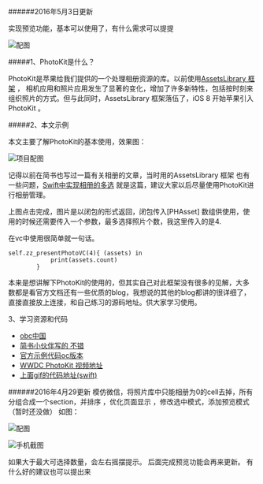 

######2016年5月3日更新

实现预览功能，基本可以使用了，有什么需求可以提提

![配图](http://upload-images.jianshu.io/upload_images/954071-681a8b13e8d2fe1b.gif?imageMogr2/auto-orient/strip)


#####1、PhotoKit是什么？

PhotoKit是苹果给我们提供的一个处理相册资源的库。以前使用[AssetsLibrary 框架](https://developer.apple.com/library/ios/documentation/AssetsLibrary/Reference/ALAssetsLibrary_Class/#//apple_ref/doc/uid/TP40009722-CH1-SW57) ， 相机应用和照片应用发生了显著的变化，增加了许多新特性，包括按时刻来组织照片的方式。但与此同时，AssetsLibrary 框架落伍了，iOS 8 开始苹果引入PhotoKit 。

#####2、本文示例

本文主要了解PhotoKit的基本使用，效果图：

![项目配图](http://upload-images.jianshu.io/upload_images/954071-5474c8bfa8375bb1.gif?imageMogr2/auto-orient/strip)

记得以前在简书也写过一篇有关相册的文章，当时用的AssetsLibrary 框架 也有一些问题，[Swift中实现相册的多选](http://www.jianshu.com/p/8c89cac09387) 就是这篇，建议大家以后尽量使用PhotoKit进行相册管理。

上图点击完成，图片是以闭包的形式返回，闭包传入[PHAsset] 数组供使用，使用的时候还需要传入一个参数，最多选择照片个数，我这里传入的是4.

在vc中使用很简单就一句话。
```
self.zz_presentPhotoVC(4){ (assets) in
            print(assets.count)
        }   
```

本来是想讲解下PhotoKit的使用的，但其实自己对此框架没有很多的见解，大多数都是看官方文档还有一些优质的blog，我想说的其他的blog都讲的很详细了，直接直接放上连接，和自己练习的源码地址。供大家学习使用。

3、学习资源和代码

- [obc中国](http://objccn.io/issue-21-4/)
- [简书小伙伴写的 不错](http://www.jianshu.com/p/42e5d2f75452)
- [官方示例代码oc版本](https://developer.apple.com/library/ios/samplecode/UsingPhotosFramework/Introduction/Intro.html#//apple_ref/doc/uid/TP40014575 )
- [WWDC PhotoKit 视频地址](https://developer.apple.com/videos/play/wwdc2014/511/ )
- [上面gif的代码地址(swift)](https://github.com/smalldu/ZZImagePicker)


######2016年4月29更新
 模仿微信，将照片库中只能相册为0的cell去掉，所有分组合成一个section，并排序 ，优化页面显示 ，修改选中模式，添加预览模式（暂时还没做）
如图：

![配图](http://upload-images.jianshu.io/upload_images/954071-38af19cb1b9bf431.gif?imageMogr2/auto-orient/strip)

![手机截图](http://upload-images.jianshu.io/upload_images/954071-11fadba6f7d985db.jpg?imageMogr2/auto-orient/strip%7CimageView2/2/w/1240)

如果大于最大可选择数量，会左右摇摆提示。
后面完成预览功能会再来更新。
有什么好的建议也可以提出来
